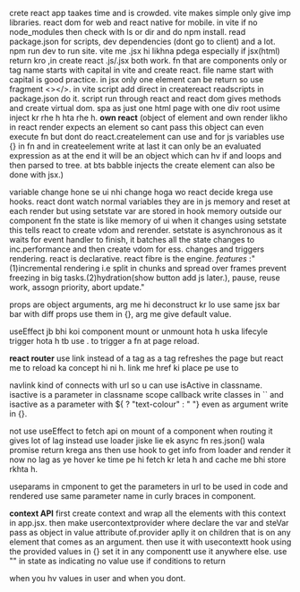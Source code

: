 crete react app taakes time and is crowded.
 vite makes simple only give imp libraries.
 react dom for web and react native for mobile.
 in vite if no node_modules then check with ls or dir and do npm install.
 read package.json for scripts, dev dependencies (dont go to client) and a lot.
 npm run dev to run site.
 vite me .jsx hi likhna pdega especially if jsx(html) return kro ,in create react .js/.jsx both work.
  fn that are components only or tag name starts with capital in vite and create react.
  file name start with capital is good practice.
  in jsx only one element can be return so use fragment <></>.
  in vite script add direct in createreact readscripts in package.json do it.
script run through react and react dom gives methods and create virtual dom.
spa as just one html page with one div root usime inject kr rhe h hta rhe h.
  **own react** (object of element and own render likho in react render expects an element so cant pass this object can even execute fn but dont do react.createlement can use and for js variables use {} in fn and in createelement write at last it can only be an evaluated expression as at the end it will be an object which can hv if and loops and then parsed to tree.  at bts babble injects the create element can also be done with jsx.)

  variable change hone se ui nhi change hoga wo react decide krega use hooks.
  react dont watch normal variables they are in js memory and reset at each render but using setstate var are stored in hook memory outside our component fn the state is like memory of ui when it changes using setstate this tells react to create vdom and rerender.
  setstate is asynchronous as it waits for event handler to finish, it batches all the state changes to inc.performance and then create vdom for ess. changes and triggers rendering.
  react is declarative.
  react fibre is the engine.
  *features* :"(1)incremental rendering i.e split in chunks and spread over frames prevent freezing in big tasks.(2)hydration(show button add js later.), pause, reuse work, assogn priority, abort update."

  props are object arguments, arg me hi deconstruct kr lo use same jsx bar bar with diff props use them in {}, arg me give default value.

  useEffect jb bhi koi component mount or unmount hota h uska lifecyle trigger hota h tb use . to trigger a fn at page reload.

  **react router**
  use link instead of a tag as a tag refreshes the page but react me to reload ka concept hi ni h.
  link me href ki place pe use to

  navlink kind of connects with url so u can use isActive in classname. isactive is a parameter in classname scope callback write classes in `` and isactive as a parameter with ${ ? "text-colour" : " "} even as argument write in {}. 

  not use useEffect to fetch api on mount of a component when routing it gives lot of lag instead use loader jiske lie ek async fn res.json() wala promise return krega ans then use hook to get info from loader and render it now no lag as ye hover ke time pe hi fetch kr leta h and cache me bhi store rkhta h.

  useparams in cmponent to get the parameters in url to be used in code and rendered use same parameter name in curly braces in component.

**context API**
first create context and wrap all the elements with this context in app.jsx.
then make usercontextprovider where declare the var and steVar pass as object in value attribute of.provider aplly it on children that  is on any element that comes as an argument.
then use it with usecontextt hook using the provided values in {} set it in any componentt use it anywhere else.
use "" in state as indicating no value use if conditions to return <div> when you hv values in user and when you dont.
